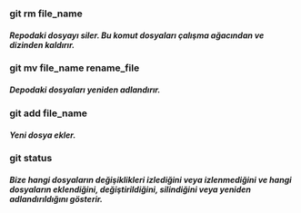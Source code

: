 ### git rm file_name
#### <i>Repodaki dosyayı siler. Bu komut dosyaları çalışma ağacından ve dizinden kaldırır.</i>  

### git mv file_name rename_file
#### <i>Depodaki dosyaları yeniden adlandırır.</i>  

### git add file_name
#### <i>Yeni dosya ekler.</i>   

### git status
#### <i>Bize hangi dosyaların değişiklikleri izlediğini veya izlenmediğini ve hangi dosyaların eklendiğini, değiştirildiğini, silindiğini veya yeniden adlandırıldığını gösterir.</i>   
